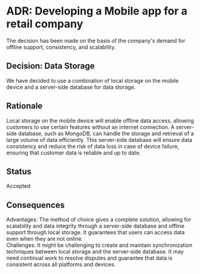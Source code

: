 # ADR: Developing a Mobile app for a retail company
The decision has been made on the basis of the company's demand for offline support, consistency, and scalability.

## Decision: Data Storage
We have decided to use a combination of local storage on the mobile device and a server-side database for data storage.


## Rationale 
Local storage on the mobile device will enable offline data access, allowing customers to use certain features without an internet connection. A server-side database, such as MongoDB, can handle the storage and retrieval of a large volume of data efficiently. This server-side database will ensure data consistency and reduce the risk of data loss in case of device failure, ensuring that customer data is reliable and up to date.

## Status
Accepted 

## Consequences
Advantages: The method of choice gives a complete solution, allowing for scalability and data integrity through a server-side database and offline support through local storage. It guarantees that users can access data even when they are not online.  
Challenges: It might be challenging to create and maintain synchronization techniques between local storage and the server-side database. It may need continual work to resolve disputes and guarantee that data is consistent across all platforms and devices.
